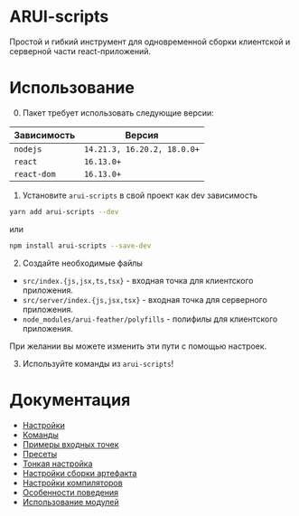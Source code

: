 ARUI-scripts
===

Простой и гибкий инструмент для одновременной сборки клиентской и серверной части react-приложений.

Использование
===

0. Пакет требует использовать следующие версии:

Зависимость | Версия
-- | --
`nodejs` | `14.21.3, 16.20.2, 18.0.0+`
`react` | `16.13.0+`
`react-dom` | `16.13.0+`

1. Установите `arui-scripts` в свой проект как dev зависимость

```bash
yarn add arui-scripts --dev
```
или
```bash
npm install arui-scripts --save-dev
```

2. Создайте необходимые файлы
- `src/index.{js,jsx,ts,tsx}` - входная точка для клиентского приложения.
- `src/server/index.{js,jsx,tsx}` - входная точка для серверного приложения.
- `node_modules/arui-feather/polyfills` - полифилы для клиентского приложения.

При желании вы можете изменить эти пути с помощью настроек.

3. Используйте команды из `arui-scripts`!

Документация
===
- [Настройки](docs/settings.md)
- [Команды](docs/commands.md)
- [Примеры входных точек](docs/examples.md)
- [Пресеты](docs/presets.md)
- [Тонкая настройка](docs/overrides.md)
- [Настройки сборки артефакта](docs/artifact.md)
- [Настройки компиляторов](docs/compilers.md)
- [Особенности поведения](docs/caveats.md)
- [Использование модулей](docs/modules.md)

